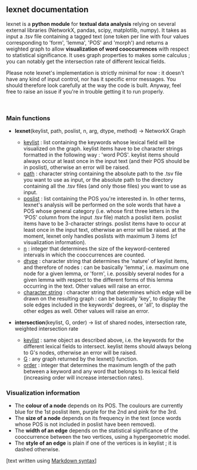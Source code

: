 ## lexnet documentation

lexnet is a **python module** for **textual data analysis** relying on several external libraries (NetworkX, pandas, scipy, matplotlib, numpy). It takes as input a .tsv file containing a tagged text (one token per line with four values corresponding to 'form', 'lemma', 'POS' and 'morph') and returns a weighted graph to allow **visualization of word cooccurrences** with respect to statistical significance. It uses graph properties to makes some calculus ; you can notably get the intersection rate of different lexical fields.

Please note lexnet's implementation is strictly minimal for now : it doesn't have any kind of input control, nor has it specific error messages. You should therefore look carefully at the way the code is built. Anyway, feel free to raise an issue if you're in trouble getting it to run properly. 

<br>

### Main functions

- **lexnet**(keylist, path, poslist, n, arg, dtype, method) -> NetworkX Graph
    - <ins>keylist</ins> : list containing the keywords whose lexical field will be visualized on the graph. keylist items have to be character strings formatted in the following way : 'word POS'. keylist items should always occur at least once in the input text (and their POS should be in poslist), otherwise an error will be raised.
    - <ins>path</ins> : character string containing the absolute path to the .tsv file you want to use as input, or the absolute path to the directory containing all the .tsv files (and only those files) you want to use as input.
    - <ins>poslist</ins> : list containing the POS you're interested in. In other terms, lexnet's analysis will be performed on the sole words that have a POS whose general category (i.e. whose first three letters in the 'POS' column from the input .tsv file) match a poslist item. poslist items have to be 3-character strings. poslist items have to occur at least once in the input text, otherwise an error will be raised. at the moment, lexnet only handles poslists with maximum 3 items (cf visualization information).
    - <ins>n</ins> : integer that determines the size of the keyword-centered intervals in which the cooccurrences are counted.
    - <ins>dtype</ins> : character string that determines the 'nature' of keylist items, and therefore of nodes : can be basically 'lemma', i.e. maximum one node for a given lemma, or 'form', i.e. possibly several nodes for a given lemma with respect to the different forms of this lemma occurring in the text. Other values will raise an error.
    - <ins>character string</ins> : character string that determines which edge will be drawn on the resulting graph : can be basically 'key', to display the sole edges included in the keywords' degrees, or 'all', to display the other edges as well. Other values will raise an error.

- **intersection**(keylist, G, order) -> list of shared nodes, intersection rate, weighted intersection rate
    - <ins>keylist</ins> : same object as described above, i.e. the keywords for the different lexical fields to intersect. keylist items should always belong to G's nodes, otherwise an error will be raised.
    - <ins>G</ins> : any graph returned by the lexnet() function.
    - <ins>order</ins> : integer that determines the maximum length of the path between a keyword and any word that belongs to its lexical field (increasing order will increase intersection rates).

### Visualization information

- The **colour of a node** depends on its POS. The coulours are currently blue for the 1st poslist item, purple for the 2nd and pink for the 3rd.
- The **size of a node** depends on its frequency in the text (once words whose POS is not included in poslist have been removed).
- The **width of an edge** depends on the statistical significance of the cooccurrence between the two vertices, using a hypergeometric model.
- The **style of an edge** is plain if one of the vertices is in keylist ; it is dashed otherwise. 



[text written using [Markdown syntax](https://about.gitlab.com/handbook/markdown-guide)]
